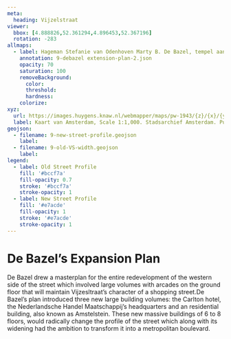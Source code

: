 ```yaml
---
meta:
  heading: Vijzelstraat
viewer:
  bbox: [4.888826,52.361294,4.896453,52.367196]
  rotation: -283
allmaps:
  - label: Hageman Stefanie van Odenhoven Marty B. De Bazel, tempel aan de Vijzelstraat in Amsterdam, 2007
    annotation: 9-debazel extension-plan-2.json
    opacity: 70
    saturation: 100
    removeBackground:
      color: 
      threshold: 
      hardness: 
    colorize:
xyz: 
  url: https://images.huygens.knaw.nl/webmapper/maps/pw-1943/{z}/{x}/{y}.png
  label: Kaart van Amsterdam, Scale 1:1,000. Stadsarchief Amsterdam. Published by the Public Works Department and its legal successors, 1909.
geojson: 
  - filename: 9-new-street-profile.geojson
    label: 
  - filename: 9-old-VS-width.geojson
    label: 
legend:
  - label: Old Street Profile
    fill: '#bccf7a'
    fill-opacity: 0.7
    stroke: '#bccf7a'
    stroke-opacity: 1
  - label: New Street Profile
    fill: '#e7acde'
    fill-opacity: 1
    stroke: '#e7acde'
    stroke-opacity: 1 
---
```

# De Bazel’s Expansion Plan
De Bazel drew a masterplan for the entire redevelopment of the western side of the street which involved large volumes with arcades on the ground floor that will maintain Vijzesltraat’s character of a shopping street.De Bazel’s plan introduced three new large building volumes: the Carlton hotel, the Nederlandsche Handel Maatschappij’s headquarters and an residential building, also known as Amstelstein. These new massive buildings of 6 to 8 floors, would radically change the profile of the street which along with its widening had the ambition to transform it into a metropolitan boulevard.

